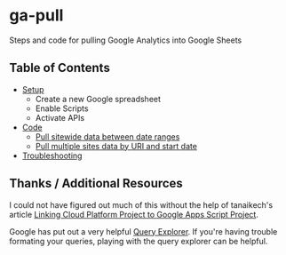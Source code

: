 # ga-pull
Steps and code for pulling Google Analytics into Google Sheets

## Table of Contents
- [Setup](setup.md)
  - Create a new Google spreadsheet
  - Enable Scripts
  - Activate APIs
- [Code](code/)
  - [Pull sitewide data between date ranges](code/sitewide-by-dates.md)
  - [Pull multiple sites data by URI and start date](code/multiple-sites-by-uri-date.md)
- [Troubleshooting](troubleshooting.md)

## Thanks / Additional Resources

I could not have figured out much of this without the help of tanaikech's article [Linking Cloud Platform Project to Google Apps Script Project](https://tanaikech.github.io/2019/07/05/linking-cloud-platform-project-to-google-apps-script-project/).

Google has put out a very helpful [Query Explorer](https://ga-dev-tools.appspot.com/query-explorer/). If you're having trouble formating your queries, playing with the query explorer can be helpful.

